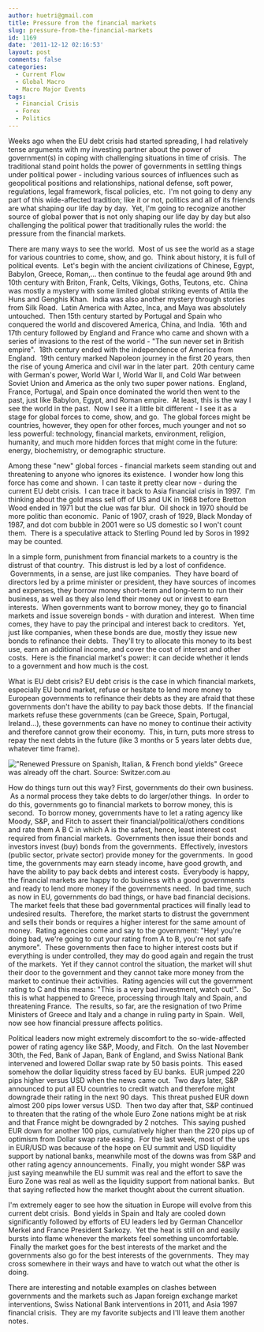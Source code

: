 ```yaml
---
author: huetri@gmail.com
title: Pressure from the financial markets
slug: pressure-from-the-financial-markets
id: 1169
date: '2011-12-12 02:16:53'
layout: post
comments: false
categories:
  - Current Flow
  - Global Macro
  - Macro Major Events
tags:
  - Financial Crisis
  - Forex
  - Politics
---
```


Weeks ago when the EU debt crisis had started spreading, I had relatively tense arguments with my investing partner about the power of government(s) in coping with challenging situations in time of crisis.  The traditional stand point holds the power of governments in settling things under political power - including various sources of influences such as geopolitical positions and relationships, national defense, soft power, regulations, legal framework, fiscal policies, etc.  I'm not going to deny any part of this wide-affected tradition; like it or not, politics and all of its friends are what shaping our life day by day.  Yet, I'm going to recognize another source of global power that is not only shaping our life day by day but also challenging the political power that traditionally rules the world: the pressure from the financial markets.

There are many ways to see the world.  Most of us see the world as a stage for various countries to come, show, and go.  Think about history, it is full of political events.  Let's begin with the ancient civilizations of Chinese, Egypt, Babylon, Greece, Roman,... then continue to the feudal age around 9th and 10th century with Briton, Frank, Celts, Vikings, Goths, Teutons, etc.  China was mostly a mystery with some limited global striking events of Attila the Huns and Genghis Khan.  India was also another mystery through stories from Silk Road.  Latin America with Aztec, Inca, and Maya was absolutely untouched.  Then 15th century started by Portugal and Spain who conquered the world and discovered America, China, and India.  16th and 17th century followed by England and France who came and shown with a series of invasions to the rest of the world - "The sun never set in British empire".  18th century ended with the independence of America from England.  19th century marked Napoleon journey in the first 20 years, then the rise of young America and civil war in the later part.  20th century came with German's power, World War I, World War II, and Cold War between Soviet Union and America as the only two super power nations.  England, France, Portugal, and Spain once dominated the world then went to the past, just like Babylon, Egypt, and Roman empire.  At least, this is the way I see the world in the past.  Now I see it a little bit different - I see it as a stage for global forces to come, show, and go.  The global forces might be countries, however, they open for other forces, much younger and not so less powerful: technology, financial markets, environment, religion, humanity, and much more hidden forces that might come in the future: energy, biochemistry, or demographic structure.

Among these "new" global forces - financial markets seem standing out and threatening to anyone who ignores its existence.  I wonder how long this force has come and shown.  I can taste it pretty clear now - during the current EU debt crisis.  I can trace it back to Asia financial crisis in 1997\.  I'm thinking about the gold mass sell off of US and UK in 1968 before Bretton Wood ended in 1971 but the clue was far blur.  Oil shock in 1970 should be more politic than economic.  Panic of 1907, crash of 1929, Black Monday of 1987, and dot com bubble in 2001 were so US domestic so I won't count them.  There is a speculative attack to Sterling Pound led by Soros in 1992 may be counted.

In a simple form, punishment from financial markets to a country is the distrust of that country.  This distrust is led by a lost of confidence.  Governments, in a sense, are just like companies.  They have board of directors led by a prime minister or president, they have sources of incomes and expenses, they borrow money short-term and long-term to run their business, as well as they also lend their money out or invest to earn interests.  When governments want to borrow money, they go to financial markets and issue sovereign bonds - with duration and interest.  When time comes, they have to pay the principal and interest back to creditors.  Yet, just like companies, when these bonds are due, mostly they issue new bonds to refinance their debts.  They'll try to allocate this money to its best use, earn an additional income, and cover the cost of interest and other costs.  Here is the financial market's power: it can decide whether it lends to a government and how much is the cost.

What is EU debt crisis? EU debt crisis is the case in which financial markets, especially EU bond market, refuse or hesitate to lend more money to European governments to refinance their debts as they are afraid that these governments don't have the ability to pay back those debts.  If the financial markets refuse these governments (can be Greece, Spain, Portugal, Ireland...), these governments can have no money to continue their activity and therefore cannot grow their economy.  This, in turn, puts more stress to repay the next debts in the future (like 3 months or 5 years later debts due, whatever time frame).

!["Renewed Pressure on Spanish, Italian, & French bond yields" Greece was already off the chart. Source: Switzer.com.au]({{site.baseurl}}/wp-content/uploads/2012/05/shaneoliver12april1.jpg)

How do things turn out this way? First, governments do their own business.  As a normal process they take debts to do larger/other things.  In order to do this, governments go to financial markets to borrow money, this is second.  To borrow money, governments have to let a rating agency like Moody, S&P, and Fitch to assert their financial/political/others conditions and rate them A B C in which A is the safest, hence, least interest cost required from financial markets.  Governments then issue their bonds and investors invest (buy) bonds from the governments.  Effectively, investors (public sector, private sector) provide money for the governments.  In good time, the governments may earn steady income, have good growth, and have the ability to pay back debts and interest costs.  Everybody is happy, the financial markets are happy to do business with a good governments and ready to lend more money if the governments need.  In bad time, such as now in EU, governments do bad things, or have bad financial decisions.  The market feels that these bad governmental practices will finally lead to undesired results.  Therefore, the market starts to distrust the government and sells their bonds or requires a higher interest for the same amount of money.  Rating agencies come and say to the government: "Hey! you're doing bad, we're going to cut your rating from A to B, you're not safe anymore".  These governments then face to higher interest costs but if everything is under controlled, they may do good again and regain the trust of the markets.  Yet if they cannot control the situation, the market will shut their door to the government and they cannot take more money from the market to continue their activities.  Rating agencies will cut the government rating to C and this means: "This is a very bad investment, watch out!".  So this is what happened to Greece, processing through Italy and Spain, and threatening France.  The results, so far, are the resignation of two Prime Ministers of Greece and Italy and a change in ruling party in Spain.  Well, now see how financial pressure affects politics.

Political leaders now might extremely discomfort to the so-wide-affected power of rating agency like S&P, Moody, and Fitch.  On the last November 30th, the Fed, Bank of Japan, Bank of England, and Swiss National Bank intervened and lowered Dollar swap rate by 50 basis points.  This eased somehow the dollar liquidity stress faced by EU banks.  EUR jumped 220 pips higher versus USD when the news came out.  Two days later, S&P announced to put all EU countries to credit watch and therefore might downgrade their rating in the next 90 days.  This threat pushed EUR down almost 200 pips lower versus USD.  Then two day after that, S&P continued to threaten that the rating of the whole Euro Zone nations might be at risk and that France might be downgraded by 2 notches.  This saying pushed EUR down for another 100 pips, cumulatively higher than the 220 pips up of optimism from Dollar swap rate easing.  For the last week, most of the ups in EUR/USD was because of the hope on EU summit and USD liquidity support by national banks, meanwhile most of the downs was from S&P and other rating agency announcements.  Finally, you might wonder S&P was just saying meanwhile the EU summit was real and the effort to save the Euro Zone was real as well as the liquidity support from national banks.  But that saying reflected how the market thought about the current situation.

I'm extremely eager to see how the situation in Europe will evolve from this current debt crisis.  Bond yields in Spain and Italy are cooled down significantly followed by efforts of EU leaders led by German Chancellor Merkel and France President Sarkozy.  Yet the heat is still on and easily bursts into flame whenever the markets feel something uncomfortable.  Finally the market goes for the best interests of the market and the governments also go for the best interests of the governments.  They may cross somewhere in their ways and have to watch out what the other is doing.

There are interesting and notable examples on clashes between governments and the markets such as Japan foreign exchange market interventions, Swiss National Bank interventions in 2011, and Asia 1997 financial crisis.  They are my favorite subjects and I'll leave them another notes.